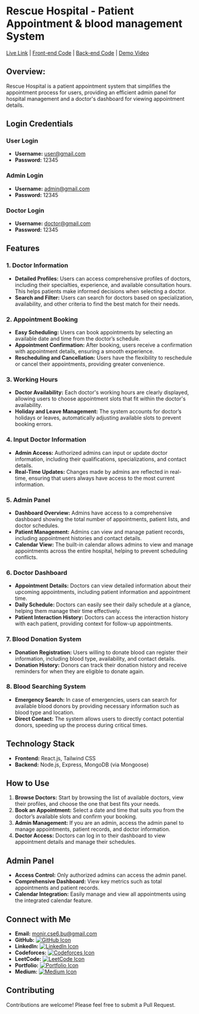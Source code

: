 # Rescue Hospital - Patient Appointment & blood management System

[Live Link](https://rescue-hospital-client.vercel.app) | [Front-end Code](https://github.com/zamanmonirbu/rescue-hospital-client) | [Back-end Code](https://github.com/zamanmonirbu/rescue-hospital-backend) | [Demo Video](https://www.youtube.com/watch?v=audTPrimP5g)

## Overview:
Rescue Hospital is a patient appointment system that simplifies the appointment process for users, providing an efficient admin panel for hospital management and a doctor's dashboard for viewing appointment details.

## Login Credentials

### User Login
 - **Username:** user@gmail.com
 - **Password:** 12345
### Admin Login
 - **Username:** admin@gmail.com
 - **Password:** 12345
### Doctor Login
 - **Username:** doctor@gmail.com
 - **Password:** 12345


## Features

### 1. Doctor Information
- **Detailed Profiles:** Users can access comprehensive profiles of doctors, including their specialties, experience, and available consultation hours. This helps patients make informed decisions when selecting a doctor.
- **Search and Filter:** Users can search for doctors based on specialization, availability, and other criteria to find the best match for their needs.

### 2. Appointment Booking
- **Easy Scheduling:** Users can book appointments by selecting an available date and time from the doctor’s schedule.
- **Appointment Confirmation:** After booking, users receive a confirmation with appointment details, ensuring a smooth experience.
- **Rescheduling and Cancellation:** Users have the flexibility to reschedule or cancel their appointments, providing greater convenience.

### 3. Working Hours
- **Doctor Availability:** Each doctor's working hours are clearly displayed, allowing users to choose appointment slots that fit within the doctor's availability.
- **Holiday and Leave Management:** The system accounts for doctor’s holidays or leaves, automatically adjusting available slots to prevent booking errors.

### 4. Input Doctor Information
- **Admin Access:** Authorized admins can input or update doctor information, including their qualifications, specializations, and contact details.
- **Real-Time Updates:** Changes made by admins are reflected in real-time, ensuring that users always have access to the most current information.

### 5. Admin Panel
- **Dashboard Overview:** Admins have access to a comprehensive dashboard showing the total number of appointments, patient lists, and doctor schedules.
- **Patient Management:** Admins can view and manage patient records, including appointment histories and contact details.
- **Calendar View:** The built-in calendar allows admins to view and manage appointments across the entire hospital, helping to prevent scheduling conflicts.

### 6. Doctor Dashboard
- **Appointment Details:** Doctors can view detailed information about their upcoming appointments, including patient information and appointment time.
- **Daily Schedule:** Doctors can easily see their daily schedule at a glance, helping them manage their time effectively.
- **Patient Interaction History:** Doctors can access the interaction history with each patient, providing context for follow-up appointments.

### 7. Blood Donation System
- **Donation Registration:** Users willing to donate blood can register their information, including blood type, availability, and contact details.
- **Donation History:** Donors can track their donation history and receive reminders for when they are eligible to donate again.

### 8. Blood Searching System
- **Emergency Search:** In case of emergencies, users can search for available blood donors by providing necessary information such as blood type and location.
- **Direct Contact:** The system allows users to directly contact potential donors, speeding up the process during critical times.

## Technology Stack

- **Frontend:** React.js, Tailwind CSS
- **Backend:** Node.js, Express, MongoDB (via Mongoose)

## How to Use

1. **Browse Doctors:** Start by browsing the list of available doctors, view their profiles, and choose the one that best fits your needs.
2. **Book an Appointment:** Select a date and time that suits you from the doctor’s available slots and confirm your booking.
3. **Admin Management:** If you are an admin, access the admin panel to manage appointments, patient records, and doctor information.
4. **Doctor Access:** Doctors can log in to their dashboard to view appointment details and manage their schedules.

## Admin Panel

- **Access Control:** Only authorized admins can access the admin panel.
- **Comprehensive Dashboard:** View key metrics such as total appointments and patient records.
- **Calendar Integration:** Easily manage and view all appointments using the integrated calendar feature.

## Connect with Me

- **Email:** [monir.cse6.bu@gmail.com](mailto:monir.cse6.bu@gmail.com)
- **GitHub:** [![GitHub Icon](https://img.shields.io/badge/GitHub-100000?style=for-the-badge&logo=github&logoColor=white)](https://github.com/zamanmonirbu)
- **LinkedIn:** [![LinkedIn Icon](https://img.shields.io/badge/LinkedIn-0077B5?style=for-the-badge&logo=linkedin&logoColor=white)](https://www.linkedin.com/in/mdmoniruzzamanbu/)
- **Codeforces:** [![Codeforces Icon](https://img.shields.io/badge/Codeforces-00FF00?style=for-the-badge&logo=codeforces&logoColor=white)](https://codeforces.com/profile/ZaMo)
- **LeetCode:** [![LeetCode Icon](https://img.shields.io/badge/LeetCode-FFA116?style=for-the-badge&logo=leetcode&logoColor=white)](https://leetcode.com/u/moniruzzamancse6/)
- **Portfolio:** [![Portfolio Icon](https://img.shields.io/badge/Portfolio-000000?style=for-the-badge&logo=codeforces&logoColor=white)](https://moniruzzamanbu.netlify.app/)
- **Medium:** [![Medium Icon](https://img.shields.io/badge/Medium-12100E?style=for-the-badge&logo=medium&logoColor=white)](https://medium.com/@zamanmonirbu)

## Contributing
Contributions are welcome! Please feel free to submit a Pull Request.
